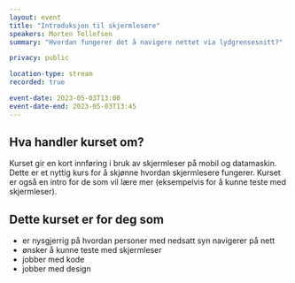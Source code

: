 ```yaml
---
layout: event
title: "Introduksjon til skjermlesere"
speakers: Morten Tollefsen
summary: "Hvordan fungerer det å navigere nettet via lydgrensesnitt?"

privacy: public

location-type: stream
recorded: true

event-date: 2023-05-03T13:00
event-date-end: 2023-05-03T13:45
---
```

## Hva handler kurset om?
Kurset gir en kort innføring i bruk av skjermleser på mobil og datamaskin. Dette er et nyttig kurs for å skjønne hvordan skjermlesere fungerer. Kurset er også en intro for de som vil lære mer (eksempelvis for å kunne teste med skjermleser). 

## Dette kurset er for deg som
- er nysgjerrig på hvordan personer med nedsatt syn navigerer på nett
- ønsker å kunne teste med skjermleser
- jobber med kode
- jobber med design
